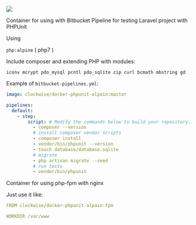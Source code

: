 ![](https://images.microbadger.com/badges/image/clockwise/docker-phpunit-alpain.svg)

Container for using with Bitbucket Pipeline for testing Laravel project with PHPUnit

Using 

`php:alpine`
( php7 )

Include composer
and extending PHP with modules:

`iconv mcrypt pdo_mysql pcntl pdo_sqlite zip curl bcmath mbstring gd`

Example of `bitbucket-pipelines.yml`:
```yml
image: clockwise/docker-phpunit-alpain:master

pipelines:
  default:
    - step:
        script: # Modify the commands below to build your repository.
          - composer --version
          # install composer vendor scripts
          - composer install
          - vendor/bin/phpunit --version
          - touch database/database.sqlite
          # migrate
          - php artisan migrate --seed
          # run tests
          - vendor/bin/phpunit
```

Container for using php-fpm with nginx

Just use it like:

```yml
FROM clockwise/docker-phpunit-alpain:fpm

WORKDIR /var/www
```

